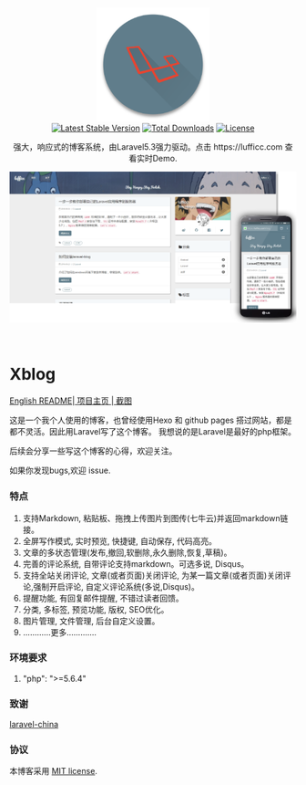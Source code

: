 <p align="center">
  <img src="https://github.com/lufficc/images/blob/master/Xblog/logo.png" alt="Xblog: fast and powerful!" width="200">
  <br>
  <a href="https://packagist.org/packages/lufficc/xblog"><img src="https://poser.pugx.org/lufficc/xblog/v/stable.svg" alt="Latest Stable Version"></a>
  <a href="https://packagist.org/packages/lufficc/xblog"><img src="https://poser.pugx.org/lufficc/xblog/downloads.svg" alt="Total Downloads"></a>
  <a href="https://packagist.org/packages/lufficc/xblog"><img src="https://poser.pugx.org/lufficc/xblog/license.svg" alt="License"></a>
  
</p>
<p align="center">强大，响应式的博客系统，由Laravel5.3强力驱动。点击 https://lufficc.com 查看实时Demo.</p>
<p align="center"><img src="https://github.com/lufficc/images/blob/master/Xblog/main1.png"  width="800"><p>
<br>

# Xblog

[English README](https://github.com/lufficc/laravel-blog)|[ 项目主页 ](https://lufficc.github.io/Xblog/)|[ 截图 ](https://lufficc.github.io/Xblog/news/)

这是一个我个人使用的博客，也曾经使用Hexo 和 github pages 搭过网站，都是都不灵活。因此用Laravel写了这个博客。
我想说的是Laravel是最好的php框架。

后续会分享一些写这个博客的心得，欢迎关注。

如果你发现bugs,欢迎 issue.

### 特点

1. 支持Markdown, 粘贴板、拖拽上传图片到图传(七牛云)并返回markdown链接。
1. 全屏写作模式, 实时预览, 快捷键, 自动保存, 代码高亮。
1. 文章的多状态管理(发布,撤回,软删除,永久删除,恢复,草稿)。
1. 完善的评论系统, 自带评论支持markdown。可选多说, Disqus。
1. 支持全站关闭评论, 文章(或者页面)关闭评论, 为某一篇文章(或者页面)关闭评论,强制开启评论, 自定义评论系统(多说,Disqus)。
1. 提醒功能, 有回复邮件提醒, 不错过读者回馈。
1. 分类, 多标签, 预览功能, 版权, SEO优化。
1. 图片管理, 文件管理, 后台自定义设置。
1. ............更多.............
 
### 环境要求

1. "php": ">=5.6.4"


### 致谢

[laravel-china](https://laravel-china.org/)

### 协议

本博客采用  [MIT license](http://opensource.org/licenses/MIT).
